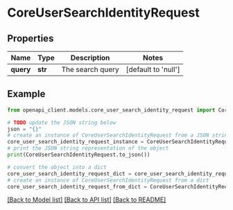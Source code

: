 # CoreUserSearchIdentityRequest


## Properties

Name | Type | Description | Notes
------------ | ------------- | ------------- | -------------
**query** | **str** | The search query | [default to 'null']

## Example

```python
from openapi_client.models.core_user_search_identity_request import CoreUserSearchIdentityRequest

# TODO update the JSON string below
json = "{}"
# create an instance of CoreUserSearchIdentityRequest from a JSON string
core_user_search_identity_request_instance = CoreUserSearchIdentityRequest.from_json(json)
# print the JSON string representation of the object
print(CoreUserSearchIdentityRequest.to_json())

# convert the object into a dict
core_user_search_identity_request_dict = core_user_search_identity_request_instance.to_dict()
# create an instance of CoreUserSearchIdentityRequest from a dict
core_user_search_identity_request_from_dict = CoreUserSearchIdentityRequest.from_dict(core_user_search_identity_request_dict)
```
[[Back to Model list]](../README.md#documentation-for-models) [[Back to API list]](../README.md#documentation-for-api-endpoints) [[Back to README]](../README.md)


